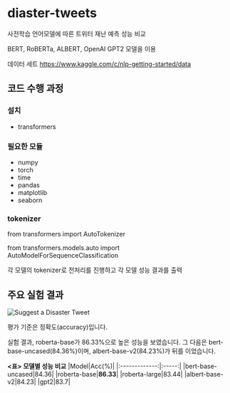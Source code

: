 # diaster-tweets

사전학습 언어모델에 따른 트위터 재난 예측 성능 비교

BERT, RoBERTa, ALBERT, OpenAI GPT2 모델을 이용

데이터 세트  https://www.kaggle.com/c/nlp-getting-started/data

## 코드 수행 과정

### 설치
* transformers

### 필요한 모듈

* numpy
* torch
* time
* pandas
* matplotlib
* seaborn

### tokenizer

from transformers import AutoTokenizer

from transformers.models.auto import AutoModelForSequenceClassification

각 모델의 tokenizer로 전처리를 진행하고 각 모델 성능 결과를 출력



## 주요 실험 결과

![Suggest a Disaster Tweet](https://user-images.githubusercontent.com/96714121/147572294-55fe4390-2d80-4272-8164-980c4bae0124.png)

평가 기준은 정확도(accuracy)입니다.

실험 결과, roberta-base가 86.33%으로 높은 성능을 보였습니다. 그 다음은 bert-base-uncased(84.36%)이며, albert-base-v2(84.23%)가 뒤를 이었습니다.

**<표> 모델별 성능 비교**
|Model|Acc(%)|
|:-------------:|:-----:|
|bert-base-uncased|84.36|
|roberta-base|**86.33**|
|roberta-large|83.44|
|albert-base-v2|84.23|
|gpt2|83.7|

